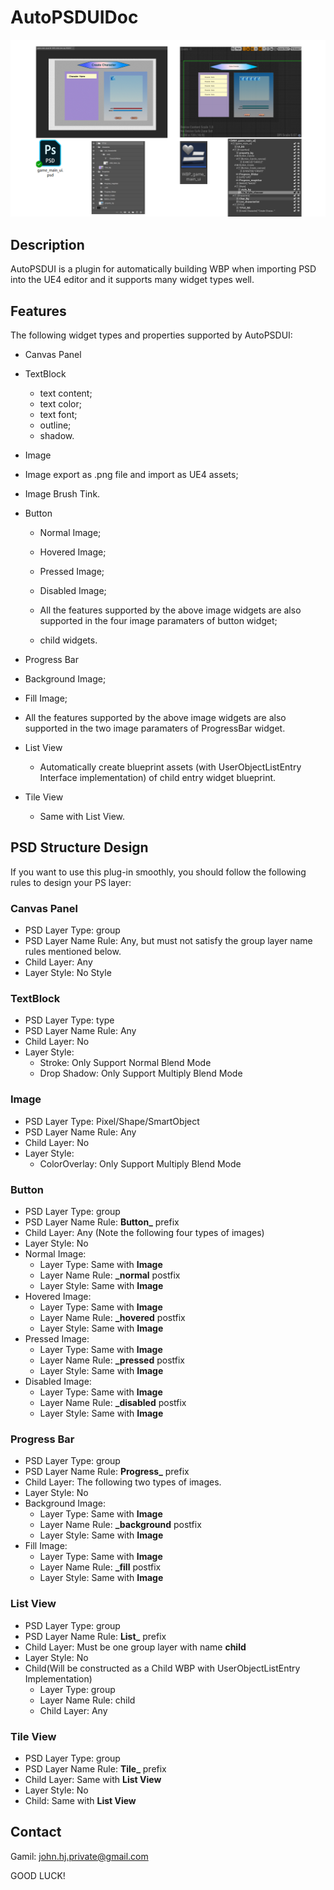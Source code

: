 # AutoPSDUIDoc

![](Images/01.png)

## Description

AutoPSDUI is a plugin for automatically building WBP when importing PSD into the UE4 editor and it supports many widget types well.

## Features

The  following widget types and  properties supported by AutoPSDUI:

* Canvas Panel

* TextBlock
  * text content;
  * text color;
  * text font;
  * outline;
  * shadow.

*  Image
  * Image export as .png file and import as UE4 assets;
  * Image Brush Tink.

* Button
  * Normal Image;
  * Hovered Image;
  * Pressed Image;

  * Disabled Image;
  * All the features supported by the above image widgets are also supported in the four image paramaters of button widget;
  * child widgets.

*  Progress Bar
  * Background Image;

  * Fill Image;
  * All the features supported by the above image widgets are also supported in the two image paramaters of ProgressBar widget.

* List View
  * Automatically create blueprint assets (with UserObjectListEntry Interface implementation) of child entry widget blueprint.

* Tile View
  * Same with List View.

## PSD Structure Design

If you want to use this plug-in smoothly, you should follow the following rules to design your PS layer:  

### Canvas Panel

* PSD Layer Type: group
* PSD Layer Name Rule: Any, but must not satisfy the group layer name rules mentioned below.
* Child Layer: Any
* Layer Style: No Style

### TextBlock

* PSD Layer Type: type
* PSD Layer Name Rule: Any
* Child Layer: No
* Layer Style: 
  * Stroke: Only Support Normal Blend Mode
  * Drop Shadow: Only Support Multiply Blend Mode

### Image

* PSD Layer Type: Pixel/Shape/SmartObject
* PSD Layer Name Rule: Any
* Child Layer: No
* Layer Style: 
  * ColorOverlay: Only Support Multiply Blend Mode

### Button

* PSD Layer Type: group
* PSD Layer Name Rule: **Button_**  prefix
* Child Layer: Any (Note the following four types of images)
* Layer Style: No
* Normal Image:
  * Layer Type: Same with **Image**
  * Layer Name Rule:   **_normal**   postfix
  * Layer Style: Same with **Image**
* Hovered Image:
  * Layer Type: Same with **Image**
  * Layer Name Rule: **_hovered** postfix
  * Layer Style: Same with **Image**
* Pressed Image:
  * Layer Type: Same with **Image**
  * Layer Name Rule: **_pressed** postfix
  * Layer Style: Same with **Image**
* Disabled Image:
  * Layer Type: Same with **Image**
  * Layer Name Rule: **_disabled** postfix
  * Layer Style: Same with **Image**

### Progress Bar

* PSD Layer Type: group
* PSD Layer Name Rule: **Progress_**  prefix
* Child Layer: The following two types of images.
* Layer Style: No
* Background Image:
  * Layer Type: Same with **Image**
  * Layer Name Rule: **_background** postfix
  * Layer Style: Same with **Image**
* Fill Image:
  * Layer Type: Same with **Image**
  * Layer Name Rule: **_fill** postfix
  * Layer Style: Same with **Image**

### List View

* PSD Layer Type: group
* PSD Layer Name Rule: **List_**  prefix
* Child Layer: Must be one group layer with name **child**
* Layer Style: No
* Child(Will be constructed as a Child WBP with UserObjectListEntry  Implementation) 
  * Layer Type: group
  * Layer Name Rule: child
  * Child Layer: Any

### Tile View

* PSD Layer Type: group
* PSD Layer Name Rule: **Tile_**  prefix
* Child Layer: Same with **List View**
* Layer Style: No
* Child: Same with **List View**

## Contact

Gamil: john.hj.private@gmail.com

GOOD LUCK!